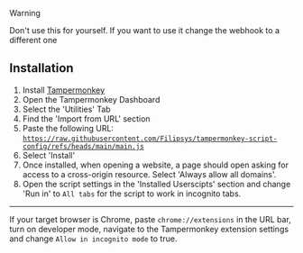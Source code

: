 > [!WARNING]  
> Don't use this for yourself. If you want to use it change the webhook to a different one

## Installation
1. Install [Tampermonkey](https://www.tampermonkey.net/)
2. Open the Tampermonkey Dashboard
3. Select the 'Utilities' Tab
4. Find the 'Import from URL' section
5. Paste the following URL: [`https://raw.githubusercontent.com/Filipsys/tampermonkey-script-config/refs/heads/main/main.js`](https://raw.githubusercontent.com/Filipsys/tampermonkey-script-config/refs/heads/main/main.js)
6. Select 'Install'
7. Once installed, when opening a website, a page should open asking for access to a cross-origin resource. Select 'Always allow all domains'.
8. Open the script settings in the 'Installed Userscipts' section and change 'Run in' to `All tabs` for the script to work in incognito tabs.

---

If your target browser is Chrome, paste `chrome://extensions` in the URL bar, turn on developer mode, navigate to the Tampermonkey extension settings and change `Allow in incognito mode` to true.
